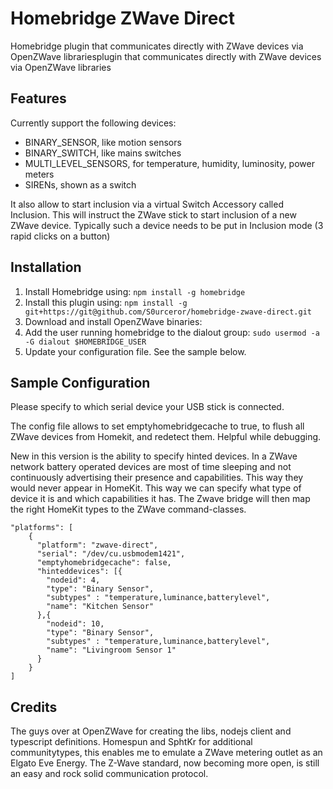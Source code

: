 # Homebridge ZWave Direct

Homebridge plugin that communicates directly with ZWave devices via OpenZWave librariesplugin that communicates directly with ZWave devices via OpenZWave libraries

## Features
Currently support the following devices:
- BINARY_SENSOR, like motion sensors
- BINARY_SWITCH, like mains switches
- MULTI_LEVEL_SENSORS, for temperature, humidity, luminosity, power meters
- SIRENs, shown as a switch

It also allow to start inclusion via a virtual Switch Accessory called Inclusion. This will instruct the ZWave stick to start inclusion of a new ZWave device. Typically such a device needs to be put in Inclusion mode (3 rapid clicks on a button)

## Installation

1. Install Homebridge using: `npm install -g homebridge`
2. Install this plugin using: `npm install -g git+https://git@github.com/S0urceror/homebridge-zwave-direct.git`
3. Download and install OpenZWave binaries: ` `
4. Add the user running homebridge to the dialout group: `sudo usermod -a -G dialout $HOMEBRIDGE_USER`
5. Update your configuration file. See the sample below.

## Sample Configuration

Please specify to which serial device your USB stick is connected.

The config file allows to set emptyhomebridgecache to true, to flush all ZWave devices from Homekit, and redetect them. Helpful while debugging.

New in this version is the ability to specify hinted devices. In a ZWave network battery operated devices are most of time sleeping and not continuously advertising their presence and capabilities. This way they would never appear in HomeKit. This way we can specify what type of device it is and which capabilities it has. The Zwave bridge will then map the right HomeKit types to the ZWave command-classes. 

```
"platforms": [
    {
      "platform": "zwave-direct",
      "serial": "/dev/cu.usbmodem1421",
      "emptyhomebridgecache": false,
      "hinteddevices": [{
        "nodeid": 4,
        "type": "Binary Sensor",
        "subtypes" : "temperature,luminance,batterylevel",
        "name": "Kitchen Sensor"
      },{
        "nodeid": 10,
        "type": "Binary Sensor",
        "subtypes" : "temperature,luminance,batterylevel",
        "name": "Livingroom Sensor 1"
      }
    }
]
```

## Credits
The guys over at OpenZWave for creating the libs, nodejs client and typescript definitions.
Homespun and SphtKr for additional communitytypes, this enables me to emulate a ZWave metering outlet as an Elgato Eve Energy. 
The Z-Wave standard, now becoming more open, is still an easy and rock solid communication protocol.